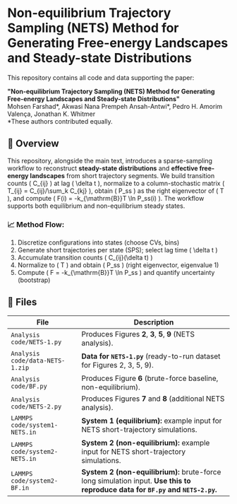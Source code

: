 # Non-equilibrium Trajectory Sampling (NETS) Method for Generating Free-energy Landscapes and Steady-state Distributions

This repository contains all code and data supporting the paper:

**"Non-equilibrium Trajectory Sampling (NETS) Method for Generating Free-energy Landscapes and Steady-state Distributions"**  
Mohsen Farshad*, Akwasi Nana Prempeh Ansah-Antwi*, Pedro H. Amorim Valença, Jonathan K. Whitmer  
*These authors contributed equally.

## 🧠 Overview

This repository, alongside the main text, introduces a sparse-sampling workflow to reconstruct **steady-state distributions** and **effective free-energy landscapes** from short trajectory segments. We build transition counts \( C_{ij} \) at lag \( \delta t \), normalize to a column-stochastic matrix \( T_{ij} = C_{ij}/\sum_k C_{kj} \), obtain \( P_ss \) as the right eigenvector of \( T \), and compute \( F(i) = -k_{\mathrm{B}}T \ln P_ss(i) \). The workflow supports both equilibrium and non-equilibrium steady states.

### 📈 Method Flow:

1. Discretize configurations into states (choose CVs, bins)  
2. Generate short trajectories per state (SPS); select lag time \( \delta t \)  
3. Accumulate transition counts \( C_{ij}(\delta t) \)  
4. Normalize to \( T \) and obtain \( P_ss \) (right eigenvector, eigenvalue 1)  
5. Compute \( F = -k_{\mathrm{B}}T \ln P_ss \) and quantify uncertainty (bootstrap)

## 📁 Files

| File | Description |
|------|-------------|
| `Analysis code/NETS-1.py` | Produces Figures **2**, **3**, **5**, **9** (NETS analysis). |
| `Analysis code/data-NETS-1.zip` | **Data for `NETS-1.py`** (ready-to-run dataset for Figures 2, 3, 5, 9). |
| `Analysis code/BF.py` | Produces Figure **6** (brute-force baseline, non-equilibrium). |
| `Analysis code/NETS-2.py` | Produces Figures **7** and **8** (additional NETS analysis). |
| `LAMMPS code/system1-NETS.in` | **System 1 (equilibrium):** example input for NETS short-trajectory simulations. |
| `LAMMPS code/system2-NETS.in` | **System 2 (non-equilibrium):** example input for NETS short-trajectory simulations. |
| `LAMMPS code/system2-BF.in` | **System 2 (non-equilibrium):** brute-force long simulation input. **Use this to reproduce data for `BF.py` and `NETS-2.py`.** |

